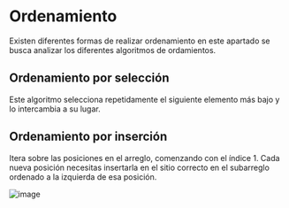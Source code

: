 # Ordenamiento

Existen diferentes formas de realizar ordenamiento en este apartado se busca analizar los diferentes algoritmos de ordamientos.

## Ordenamiento por selección

Este algoritmo selecciona repetidamente el siguiente elemento más bajo y lo intercambia a su lugar.

## Ordenamiento por inserción
Itera sobre las posiciones en el arreglo, comenzando con el índice 1. Cada nueva posición necesitas insertarla en el sitio correcto en el subarreglo ordenado a la izquierda de esa posición.

![image](https://upload.wikimedia.org/wikipedia/commons/9/9c/Insertion-sort-example.gif "Ordenamiento por inserción")
